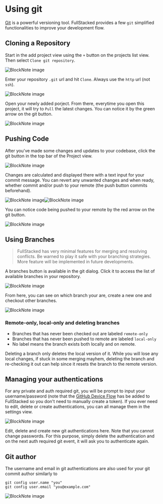 # Using git

[Git](https://git-scm.com) is a powerful versioning tool. FullStacked provides a few `git` simplified functionalities to improve your development flow.

## Cloning a Repository

Start in the add project view using the `+` button on the projects list view. Then select `Clone git repository`.

![BlockNote image](https://files.fullstacked.org/IMG_0537.png)

Enter your repository `.git` url and hit `Clone`. Always use the `http` url (not `ssh`).

![BlockNote image](https://files.fullstacked.org/Screenshot-2025-02-23-at-10.15.19-AM.png)

Open your newly added porject. From there, everytime you open this project, it will try to `Pull` the latest changes. You can notice it by the green arrow on the git button.

![BlockNote image](https://files.fullstacked.org/IMG_0538.png)

## Pushing Code

After you've made some changes and updates to your codebase, click the git button in the top bar of the Project view.

![BlockNote image](https://files.fullstacked.org/IMG_0541.png)

Changes are calculated and displayed there with a text input for your commit message. You can revert any unwanted changes and when ready, whether commit and/or push to your remote (the push button commits beforehand).

![BlockNote image](https://files.fullstacked.org/Screenshot-2025-02-23-at-10.16.31-AM.png)![BlockNote image](https://files.fullstacked.org/Screenshot-2025-02-23-at-10.16.36-AM.png)

You can notice code being pushed to your remote by the red arrow on the git button.

![BlockNote image](https://files.fullstacked.org/IMG_0539.png)

## Using Branches

> FullStacked has very minimal features for merging and resolving conflicts. Be warned to play it safe with your branching strategies. More feature will be implemented in future developments.

A branches button is available in the git dialog. Click it to access the list of available branches in your repository.

![BlockNote image](https://files.fullstacked.org/IMG_0540.png)

From here, you can see on which branch your are, create a new one and checkout other branches.

![BlockNote image](https://files.fullstacked.org/Screenshot-2025-02-23-at-10.17.42-AM.png)

### Remote-only, local-only and deleting branches

*   Branches that has never been checked out are labeled `remote-only`
*   Branches that has never been pushed to remote are labeled `local-only`
*   No label means the branch exists both locally and on remote.

Deleting a branch only deletes the local version of it. While you will lose any local changes, if stuck in some merging mayhem, deleting the branch and re-checking it out can help since it resets the branch to the remote version.

## Managing your authentications

For any private and auth required git, you will be prompt to input your username/password (note that the [GitHub Device Flow](https://docs.github.com/en/apps/oauth-apps/building-oauth-apps/authorizing-oauth-apps#device-flow) has be added to FullStacked so you don't need to manually create a token). If you ever need to edit, delete or create authentications, you can all manage them in the settings view.

![BlockNote image](https://files.fullstacked.org/Screenshot-2025-02-23-at-10.21.00-AM.png)

Edit, delete and create new git authentications here. Note that you cannot change passwords. For this purpose, simply delete the authentication and on the next auth required git event, it will ask you to authenticate again.

## Git author

The username and email in git authentications are also used for your git commit author similarly to

```shellscript
git config user.name "you"
git config user.email "you@example.com"
```

![BlockNote image](https://files.fullstacked.org/Screenshot-2025-02-23-at-10.16.17-AM.png)
